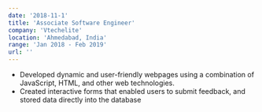 ```yaml
---
date: '2018-11-1'
title: 'Associate Software Engineer'
company: 'Vtechelite'
location: 'Ahmedabad, India'
range: 'Jan 2018 - Feb 2019'
url: ''
---
```


- Developed dynamic and user-friendly webpages using a combination of JavaScript, HTML, and other web technologies.
- Created interactive forms that enabled users to submit feedback, and stored data directly into the database
